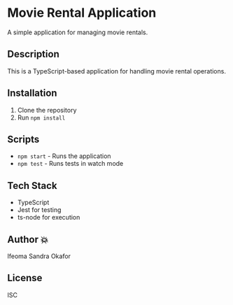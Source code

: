 # Movie Rental Application

A simple application for managing movie rentals.

## Description
This is a TypeScript-based application for handling movie rental operations.

## Installation
1. Clone the repository
2. Run `npm install`

## Scripts
- `npm start` - Runs the application
- `npm test` - Runs tests in watch mode

## Tech Stack
- TypeScript
- Jest for testing
- ts-node for execution

## Author 💥

Ifeoma Sandra Okafor

## License
ISC